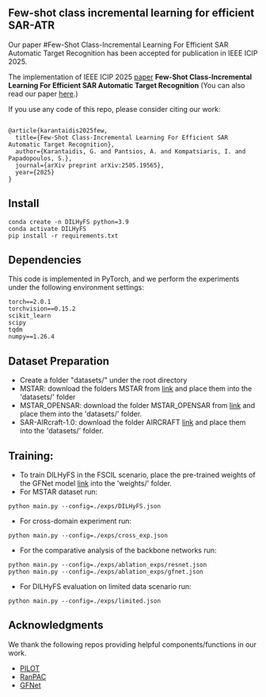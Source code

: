 ## Few-shot class incremental learning for efficient SAR-ATR

Our paper #Few-Shot Class-Incremental Learning For Efficient SAR Automatic Target Recognition has been accepted for publication in IEEE ICIP 2025.

The implementation of IEEE ICIP 2025 [paper]() **Few-Shot Class-Incremental Learning For Efficient SAR Automatic Target Recognition** (You can also read our paper [here](https://arxiv.org/pdf/2505.19565).)

If you use any code of this repo, please consider citing our work:
```

@article{karantaidis2025few,
  title={Few-Shot Class-Incremental Learning For Efficient SAR Automatic Target Recognition},
  author={Karantaidis, G. and Pantsios, A. and Kompatsiaris, I. and Papadopoulos, S.},
  journal={arXiv preprint arXiv:2505.19565},
  year={2025}
}
```

## Install
```
conda create -n DILHyFS python=3.9
conda activate DILHyFS 
pip install -r requirements.txt
```
## Dependencies 
This code is implemented in PyTorch, and we perform the experiments under the following environment settings:
```
torch==2.0.1
torchvision==0.15.2
scikit_learn
scipy
tqdm
numpy==1.26.4
```
## Dataset Preparation 
- Create a folder "datasets/" under the root directory
- MSTAR: download the folders MSTAR from [link](https://itigr-my.sharepoint.com/personal/karantai_iti_gr/_layouts/15/onedrive.aspx?id=%2Fpersonal%2Fkarantai%5Fiti%5Fgr%2FDocuments%2Fdatasets&ga=1) and place them into the 'datasets/' folder
- MSTAR_OPENSAR: download the folder MSTAR_OPENSAR from [link](https://itigr-my.sharepoint.com/personal/karantai_iti_gr/_layouts/15/onedrive.aspx?id=%2Fpersonal%2Fkarantai%5Fiti%5Fgr%2FDocuments%2Fdatasets&ga=1) and place them into the 'datasets/' folder.
- SAR-AIRcraft-1.0: download the folder AIRCRAFT [link](https://itigr-my.sharepoint.com/personal/karantai_iti_gr/_layouts/15/onedrive.aspx?id=%2Fpersonal%2Fkarantai%5Fiti%5Fgr%2FDocuments%2Fdatasets&ga=1) and place them into the 'datasets/' folder.
## Training: 
- To train DILHyFS in the FSCIL scenario, place the pre-trained weights of the GFNet model [link](https://drive.google.com/file/d/1Nrq5sfHD9RklCMl6WkcVrAWI5vSVzwSm/view) into the 'weights/' folder.  
- For MSTAR dataset run:
```
python main.py --config=./exps/DILHyFS.json
```
- For cross-domain experiment run:
```
python main.py --config=./exps/cross_exp.json
```
- For the comparative analysis of the backbone networks run:
```
python main.py --config=./exps/ablation_exps/resnet.json
python main.py --config=./exps/ablation_exps/gfnet.json
```
- For DILHyFS evaluation on limited data scenario run:
```
python main.py --config=./exps/limited.json
```
## Acknowledgments 
We thank the following repos providing helpful components/functions in our work.
- [PILOT](https://github.com/sun-hailong/LAMDA-PILOT)  
- [RanPAC](https://github.com/RanPAC/RanPAC/)
- [GFNet](https://github.com/raoyongming/GFNet)
